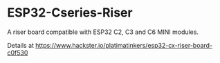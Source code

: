 # ESP32-Cseries-Riser
A riser board compatible with ESP32 C2, C3 and C6 MINI modules.

Details at https://www.hackster.io/platimatinkers/esp32-cx-riser-board-c0f530 
